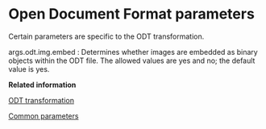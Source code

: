 # Open Document Format parameters

Certain parameters are specific to the ODT transformation.

args.odt.img.embed
:   Determines whether images are embedded as binary objects within the ODT file. The allowed values are yes and no; the default value is yes.

**Related information**  


[ODT transformation](../user-guide/dita2odt.md)

[Common parameters](../parameters/parameters-base.md)

